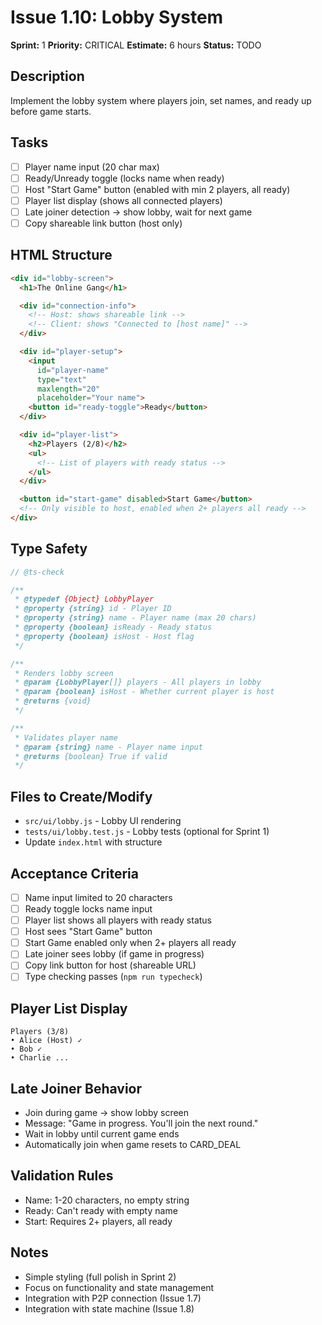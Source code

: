 # Issue 1.10: Lobby System

**Sprint:** 1
**Priority:** CRITICAL
**Estimate:** 6 hours
**Status:** TODO

## Description
Implement the lobby system where players join, set names, and ready up before game starts.

## Tasks
- [ ] Player name input (20 char max)
- [ ] Ready/Unready toggle (locks name when ready)
- [ ] Host "Start Game" button (enabled with min 2 players, all ready)
- [ ] Player list display (shows all connected players)
- [ ] Late joiner detection → show lobby, wait for next game
- [ ] Copy shareable link button (host only)

## HTML Structure
```html
<div id="lobby-screen">
  <h1>The Online Gang</h1>

  <div id="connection-info">
    <!-- Host: shows shareable link -->
    <!-- Client: shows "Connected to [host name]" -->
  </div>

  <div id="player-setup">
    <input
      id="player-name"
      type="text"
      maxlength="20"
      placeholder="Your name">
    <button id="ready-toggle">Ready</button>
  </div>

  <div id="player-list">
    <h2>Players (2/8)</h2>
    <ul>
      <!-- List of players with ready status -->
    </ul>
  </div>

  <button id="start-game" disabled>Start Game</button>
  <!-- Only visible to host, enabled when 2+ players all ready -->
</div>
```

## Type Safety
```javascript
// @ts-check

/**
 * @typedef {Object} LobbyPlayer
 * @property {string} id - Player ID
 * @property {string} name - Player name (max 20 chars)
 * @property {boolean} isReady - Ready status
 * @property {boolean} isHost - Host flag
 */

/**
 * Renders lobby screen
 * @param {LobbyPlayer[]} players - All players in lobby
 * @param {boolean} isHost - Whether current player is host
 * @returns {void}
 */

/**
 * Validates player name
 * @param {string} name - Player name input
 * @returns {boolean} True if valid
 */
```

## Files to Create/Modify
- `src/ui/lobby.js` - Lobby UI rendering
- `tests/ui/lobby.test.js` - Lobby tests (optional for Sprint 1)
- Update `index.html` with structure

## Acceptance Criteria
- [ ] Name input limited to 20 characters
- [ ] Ready toggle locks name input
- [ ] Player list shows all players with ready status
- [ ] Host sees "Start Game" button
- [ ] Start Game enabled only when 2+ players all ready
- [ ] Late joiner sees lobby (if game in progress)
- [ ] Copy link button for host (shareable URL)
- [ ] Type checking passes (`npm run typecheck`)

## Player List Display
```
Players (3/8)
• Alice (Host) ✓
• Bob ✓
• Charlie ...
```

## Late Joiner Behavior
- Join during game → show lobby screen
- Message: "Game in progress. You'll join the next round."
- Wait in lobby until current game ends
- Automatically join when game resets to CARD_DEAL

## Validation Rules
- Name: 1-20 characters, no empty string
- Ready: Can't ready with empty name
- Start: Requires 2+ players, all ready

## Notes
- Simple styling (full polish in Sprint 2)
- Focus on functionality and state management
- Integration with P2P connection (Issue 1.7)
- Integration with state machine (Issue 1.8)
